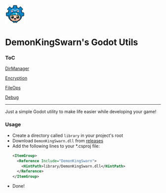<img src=".assets/godette.png" alt="Godette" width="64" height="64">

# DemonKingSwarn's Godot Utils

### ToC

[DirManager](./docs/DirManager.md)

[Encryption](./docs/Encryption.md)

[FileOps](./docs/FileOps.md)

[Debug](./docs/Debug.md)

---

Just a simple Godot utility to make life easier while developing your game!

### Usage

- Create a directory called `library` in your project's root
- Download `DemonKingSwarn.dll` from [releases](https://github.com/demonkingswarn/demonic-utils/releases)
- Add the following lines to your *.csproj file:
  ```xml
  <ItemGroup>
    <Reference Include="DemonKingSwarn">
      <HintPath>library/DemonKingSwarn.dll</HintPath>
    </Reference>
  </ItemGroup>
  ```
- Done!
